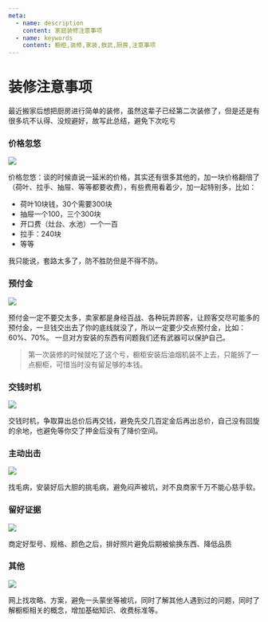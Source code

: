```yaml
---
meta:
  - name: description
    content: 家庭装修注意事项
  - name: keywords
    content: 橱柜,装修,家装,敖武,厨房,注意事项
---
```

# 装修注意事项

最近搬家后想把厨房进行简单的装修，虽然这辈子已经第二次装修了，但是还是有很多坑不认得、没规避好，故写此总结，避免下次吃亏

### 价格忽悠

![](https://8.z.wiki/autoupload/2022-09-05/c4427c2310d940d6a2d5eaf03b691f58.image.png)

价格忽悠：谈的时候直说一延米的价格，其实还有很多其他的，加一块价格翻倍了（荷叶、拉手、抽屉、等等都要收费），有些费用看着少，加一起特别多，比如：

- 荷叶10块钱，30个需要300块
- 抽屉一个100，三个300块
- 开口费（灶台、水池）一个一百
- 拉手：240块
- 等等

我只能说，套路太多了，防不胜防但是不得不防。

### 预付金

![](https://6.z.wiki/autoupload/2022-09-05/7df0114137e1466095c93867c75f31e5.image.png)

预付金一定不要交太多，卖家都是身经百战、各种玩弄顾客，让顾客交尽可能多的预付金，一旦钱交出去了你的底线就没了，所以一定要少交点预付金，比如：60%、70%。
一旦对方安装的东西有问题我们还有武器可以保护自己。

> 第一次装修的时候就吃了这个亏，橱柜安装后油烟机装不上去，只能拆了一点橱柜，可惜当时没有留足够的本钱。

### 交钱时机

![](https://3.z.wiki/autoupload/2022-09-05/85648f7245804b3eb801dafdc2ad2898.image.png)

交钱时机，争取算出总价后再交钱，避免先交几百定金后再出总价，自己没有回旋的余地，也避免等你交了押金后没有了降价空间。


### 主动出击

![](https://5.z.wiki/autoupload/2022-09-05/671090dd9d8d4cd3b70c6544ee39834c.image.png)

找毛病，安装好后大胆的挑毛病，避免闷声被坑，对不良商家千万不能心慈手软。


### 留好证据

![](https://4.z.wiki/autoupload/2022-09-05/662b22ddc9df4e3db8ab77992c168c21.image.png)

商定好型号、规格、颜色之后，排好照片避免后期被偷换东西、降低品质


### 其他

![](https://9.z.wiki/autoupload/2022-09-05/539a37f5857a4157b2855b08d2e2f5af.image.png)

网上找攻略、方案，避免一头蒙坐等被坑，同时了解其他人遇到过的问题，同时了解橱柜相关的概念，增加基础知识、收费标准等。


